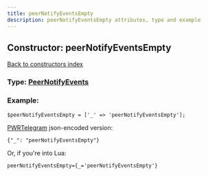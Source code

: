 ```yaml
---
title: peerNotifyEventsEmpty
description: peerNotifyEventsEmpty attributes, type and example
---
```

## Constructor: peerNotifyEventsEmpty  
[Back to constructors index](index.md)






### Type: [PeerNotifyEvents](../types/PeerNotifyEvents.md)


### Example:

```
$peerNotifyEventsEmpty = ['_' => 'peerNotifyEventsEmpty'];
```  

[PWRTelegram](https://pwrtelegram.xyz) json-encoded version:

```
{"_": "peerNotifyEventsEmpty"}
```


Or, if you're into Lua:  


```
peerNotifyEventsEmpty={_='peerNotifyEventsEmpty'}

```


